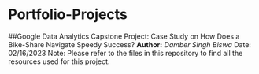 # Portfolio-Projects
##Google Data Analytics Capstone Project: Case Study on How Does a Bike-Share Navigate Speedy Success?
**Author:** *Damber Singh Biswa*
Date: 02/16/2023
Note: Please refer to the files in this repository to find all the resources used for this project.
